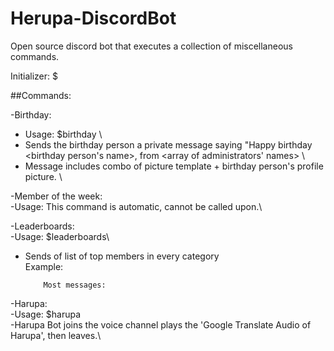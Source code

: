 # Herupa-DiscordBot
Open source discord bot that executes a collection of miscellaneous commands. 

Initializer: $

##Commands:

-Birthday:
  - Usage: $birthday <month-day-year> \
  - Sends the birthday person a private message saying "Happy birthday <birthday person's name>, from <array of administrators' names> \ 
  - Message includes combo of picture template + birthday person's profile picture. \
  
-Member of the week:\
  -Usage: This command is automatic, cannot be called upon.\
  
-Leaderboards:\
  -Usage: $leaderboards\
  - Sends of list of top members in every category\
    Example: 
    
            Most messages:

-Harupa:\
  -Usage: $harupa\
  -Harupa Bot joins the voice channel plays the 'Google Translate Audio of Harupa', then leaves.\
